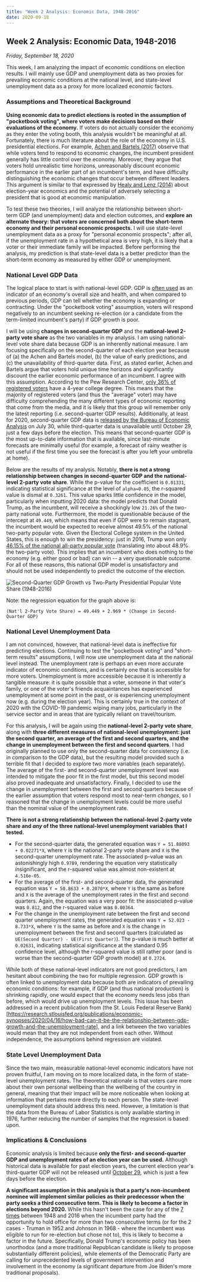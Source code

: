 ```yaml
---
title: "Week 2 Analysis: Economic Data, 1948-2016"
date: 2020-09-18
---
```

## Week 2 Analysis: Economic Data, 1948-2016
*Friday, September 18, 2020*

This week, I am analyzing the impact of economic conditions on election results. I will mainly use GDP and unemployment data as two proxies for prevailing economic conditions at the national level, and state-level unemployment data as a proxy for more localized economic factors.

### Assumptions and Theoretical Background
**Using economic data to predict elections is rooted in the assumption of "pocketbook voting", where voters make decisions based on their evaluations of the economy.** If voters do not actually consider the economy as they enter the voting booth, this analysis wouldn't be meaningful at all. Fortunately, there is much literature about the role of the economy in U.S. presidential elections. For example, [Achen and Bartels (2017)](https://www.jstor.org/stable/j.ctvc7770q) observe that while voters tend to respond to economic changes, the incumbent president generally has little control over the economy. Moreover, they argue that voters hold unrealistic time horizons, unreasonably discount economic performance in the earlier part of an incumbent's term, and have difficulty distinguishing the economic changes that occur between different leaders. This argument is similar to that expressed by [Healy and Lenz (2014)](https://www.jstor.org/stable/24363467) about election-year economics and the potential of adversely selecting a president that is good at economic manipulation.

To test these two theories, I will analyze the relationship between short-term GDP (and unemployment) data and election outcomes, and **explore an alternate theory: that voters are concerned both about the short-term economy and their personal economic prospects.** I will use state-level unemployment data as a proxy for "personal economic prospects"; after all, if the unemployment rate in a hypothetical area is very high, it is likely that a voter or their immediate family will be impacted. Before performing the analysis, my prediction is that state-level data is a better predictor than the short-term economy as measured by either GDP or unemployment.

### National Level GDP Data
The logical place to start is with national-level GDP. GDP is [often used](https://www.stlouisfed.org/open-vault/2019/march/what-is-gdp-why-important) as an indicator of an economy's overall size and health, and when compared to previous periods, GDP can tell whether the economy is expanding or contracting. Under the "pocketbook voting" assumption, voters will respond negatively to an incumbent seeking re-election (or a candidate from the term-limited incumbent's party) if GDP growth is poor.

I will be using **changes in second-quarter GDP** and the **national-level 2-party vote share** as the two variables in my analysis. I am using national-level vote share data because GDP is an inherently national measure. I am focusing specifically on the second-quarter of each election year because of (a) the Achen and Bartels model, (b) the value of early predictions, and (c) the unavailability of third-quarter data. First, as stated earlier, Achen and Bartels argue that voters hold unique time horizons and significantly discount the earlier economic performance of an incumbent. I agree with this assumption. According to the Pew Research Center, [only 36% of registered voters](https://www.pewresearch.org/politics/2020/06/02/in-changing-u-s-electorate-race-and-education-remain-stark-dividing-lines/) have a 4-year college degree. This means that the majority of registered voters (and thus the "average" voter) may have difficulty comprehending the many different types of economic reporting that come from the media, and it is likely that this group will remember only the latest reporting (i.e. second-quarter GDP results). Additionally, at least for 2020, second-quarter GDP data is [released by the Bureau of Economic Analysis](https://www.bea.gov/news/schedule/full) on July 30, while third-quarter data is unavailable until October 29, just a few days before the election. This means that second-quarter GDP is the most up-to-date information that is available, since last-minute forecasts are minimally useful (for example, a forecast of rainy weather is not useful if the first time you see the forecast is after you left your umbrella at home).

Below are the results of my analysis. Notably, **there is not a strong relationship between changes in second-quarter GDP and the national-level 2-party vote share**. While the p-value for the coefficient is `0.01331`, indicating statistical significance at the level of `alpha=0.05`, the r-squared value is dismal at `0.3261`. This value sparks little confidence in the model, particularly when inputting 2020 data: the model predicts that Donald Trump, as the incumbent, will receive a shockingly low `21.26%` of the two-party national vote. Furthermore, the model is questionable because of the intercept at `49.449`, which means that even if GDP were to remain stagnant, the incumbent would be expected to receive almost 49.5% of the national two-party popular vote. Given the Electoral College system in the United States, this is enough to win the presidency: just in 2016, Trump won only [46.15% of the national all-party popular vote](https://www.pewresearch.org/fact-tank/2016/12/20/why-electoral-college-landslides-are-easier-to-win-than-popular-vote-ones/) (translating into about 48.9% the two-party vote). This implies that an incumbent who does nothing to the economy (e.g. either good or bad) can win -- a very questionable outcome. For all of these reasons, this national GDP model is unsatisfactory and should not be used independently to predict the outcome of the election.

![Second-Quarter GDP Growth vs Two-Party Presidential Popular Vote Share (1948-2016)](https://yanxifang.github.io/Gov-1347/images/PV_natl_gdp.png)

Note: the regression equation for the graph above is:
```
(Nat'l 2-Party Vote Share) = 49.449 + 2.969 * (Change in Second-Quarter GDP)
```

### National Level Unemployment Data
I am not convinced, however, that national-level data is ineffective for predicting elections. Continuing to test the "pocketbook voting" and "short-term results" assumptions, I will now use unemployment data at the national level instead. The unemployment rate is perhaps an even more accurate indicator of economic conditions, and is certainly one that is accessible for more voters. Unemployment is more accessible because it is inherently a tangible measure: it is quite possible that a voter, someone in that voter's family, or one of the voter's friends acquaintances has experienced unemployment at some point in the past, or is experiencing unemployment now (e.g. during the election year). This is certainly true in the context of 2020 with the COVID-19 pandemic wiping many jobs, particularly in the service sector and in areas that are typically reliant on travel/tourism.

For this analysis, I will be again using the **national-level 2-party vote share**, along with **three different measures of national-level unemployment: just the second quarter, an average of the first and second quarters, and the change in unemployment between the first and second quarters**. I had originally planned to use only the second-quarter data for consistency (i.e. in comparison to the GDP data), but the resulting model provided such a terrible fit that I decided to explore two more variables (each separately). The average of the first- and second-quarter unemployment level was intended to mitigate the poor fit in the first model, but this second model also proved inadequate and unsatisfactory. Finally, I decided to use the change in unemployment between the first and second quarters because of the earlier assumption that voters respond most to near-term *changes*, so I reasoned that the change in unemployment levels could be more useful than the nominal value of the unemployment rate.

**There is not a strong relationship between the national-level 2-party vote share and *any* of the three national-level unemployment variables that I tested.**
* For the second-quarter data, the generated equation was `Y = 51.88093 + 0.02271*X`, where `Y` is the national 2-party vote share and `X` is the second-quarter unemployment rate. The associated p-value was an astonishingly high `0.9789`, rendering the equation very statistically *in*significant, and the r-squared value was almost non-existent at `4.516e-05`.
* For the average of the first- and second-quarter data, the generated equation was `Y = 50.8633 + 0.2070*X`, where `Y` is the same as before and `X` is the average of the unemployment rates in the first and second quarters. Again, the equation was a very poor fit: the associated p-value was `0.812`, and the r-squared value was `0.00364`.
* For the change in the unemployment rate between the first and second quarter unemployment rates, the generated equation was `Y = 52.023 - 8.733*X`, where `Y` is the same as before and `X` is the change in unemployment between the first and second quarters (calculated as `UE(Second Quarter) - UE(First Quarter)`). The p-value is much better at `0.02631`, indicating statistical significance at the standard 0.95 confidence level, although the r-squared value is still rather poor (and is worse than the second-quarter GDP growth model) at `0.2724`.

While both of these national-level indicators are not good predictors, I am hesitant about combining the two for multiple regression. GDP growth is often linked to unemployment data because both are indicators of prevailing economic conditions: for example, if GDP (and thus national production) is shrinking rapidly, one would expect that the economy needs less jobs than before, which would drive up unemployment levels. This issue has been addressed in a recent publication from (the St. Louis Federal Reserve Bank)[https://research.stlouisfed.org/publications/economic-synopses/2020/04/16/how-bad-can-it-be-the-relationship-between-gdp-growth-and-the-unemployment-rate], and a link between the two variables would mean that they are not independent from each other. Without independence, the assumptions behind regression are violated.

### State Level Unemployment Data
Since the two main, measurable national-level economic indicators have not proven fruitful, I am moving on to more localized data, in the form of state-level unemployment rates. The theoretical rationale is that voters care more about their own personal wellbeing than the wellbeing of the country in general, meaning that their impact will be more noticeable when looking at information that pertains more directly to each person. The state-level unemployment data should address this need. However, a limitation is that the data from the Bureau of Labor Statistics is only available starting in 1976, further reducing the number of samples that the regression is based upon.


### Implications & Conclusions
Economic analysis is limited because **only the first- and second-quarter GDP and unemployment rates of an election year can be used.** Although historical data is available for past election years, the current election year's third-quarter GDP will not be released until [October 29](https://www.bea.gov/news/schedule), which is just a few days before the election. 

**A significant assumption in this analysis is that a party's non-incumbent nominee will implement similar policies as their predecessor when the party seeks a third consecutive term. This is likely to become a factor in elections beyond 2020.** While this hasn't been the case for any of the [7 times](https://thehill.com/blogs/pundits-blog/presidential-campaign/238812-is-it-that-hard-for-a-party-to-hold-the-white-house) between 1948 and 2016 when the incumbent party had the opportunity to hold office for more than two consecutive terms (or for the 2 cases - Truman in 1952 and Johnson in 1968 - where the incumbent was eligible to run for re-election but chose not to), this is likely to become a factor in the future. Specifically, Donald Trump's economic policy has been unorthodox (and a more traditional Republican candidate is likely to propose substantially different policies), while elements of the Democratic Party are calling for unprecedented levels of government intervention and involvement in the economy (a significant departure from Joe Biden's more traditional proposals).

